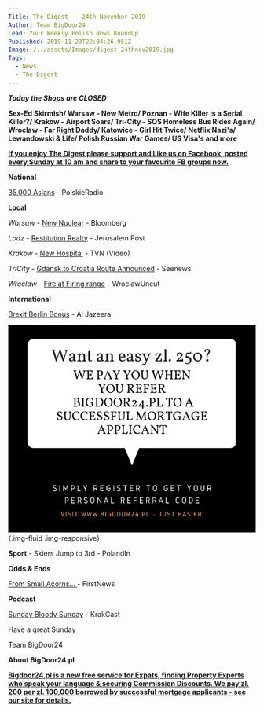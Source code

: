 ```yaml
---
Title: The Digest  - 24th November 2019
Author: Team BigDoor24
Lead: Your Weekly Polish News RoundUp
Published: 2019-11-23T22:04:26.951Z
Image: /../assets/Images/digest-24thnov2019.jpg
Tags:
  - News
  - The Digest
---
```

**_Today the Shops are CLOSED_**

**Sex-Ed Skirmish/ Warsaw - New Metro/ Poznan - Wife Killer is a Serial Killer?/ Krakow - Airport Soars/ Tri-City - SOS Homeless Bus Rides Again/ Wroclaw - Far Right Daddy/ Katowice - Girl Hit Twice/ Netflix Nazi's/ Lewandowski & Life/ Polish Russian War Games/ US Visa's and more**

[**If you enjoy The Digest please support and Like us on Facebook, posted every Sunday at 10 am and share to your favourite FB groups now.**](https://www.facebook.com/bigdoor24/)

<div class="sharethis-inline-share-buttons"></div>

**National**

[35,000 Asians](https://www.polskieradio.pl/395/7785/Artykul/2388979,Polish-firms-employing-more-Asians-amid-labour-shortage-experts) - PolskieRadio

**Local**

_Warsaw_ - [New Nuclear](https://www.bloomberg.com/news/articles/2019-11-18/poland-moves-ahead-with-60-billion-nuclear-power-project) - Bloomberg

_Lodz -_ [Restitution Realty](https://www.jpost.com/Diaspora/Holocaust-Restitution-battles-608466) - Jerusalem Post

_Krakow_  -  [New Hospital](https://www.tvn24.pl/tvn24-news-in-english,157,m/poland-200-patients-move-to-a-brand-new-hospital-in-cracow,986489.html) - TVN (Video)

_TriCity_ -  [Gdansk to Croatia Route Announced](https://seenews.com/news/ryanair-to-launch-summer-service-to-croatias-zadar-from-polands-gdansk-in-2020-676707) - Seenews

_Wroclaw_ - [Fire at Firing range](https://wroclawuncut.com/2019/11/18/shooting-range-fire-investigation/)  - WroclawUncut 

**International**

[Brexit Berlin Bonus](https://www.aljazeera.com/ajimpact/polish-workers-abandoning-brexit-britain-favour-germany-191120185949954.html) - Al Jazeera

![](/assets/Images/copy-of-we-pay-you-when-you-use-bigdoor24.pl-1-.png){.img-fluid .img-responsive}

**Sport** - Skiers Jump to 3rd - PolandIn

**Odds & Ends**

[From Small Acorns... ](https://www.thefirstnews.com/article/all-things-great-and-small-polands-tiniest-cafe-is-showing-what-big-dreams-are-made-of-8829)- FirstNews

**Podcast**

[Sunday Bloody Sunday](https://www.krakcast.pl/e/krakcast-discussion-%e2%80%93-sunday-shopping/) - KrakCast

Have a great Sunday

Team BigDoor24

**About BigDoor24.pl**

[
**Bigdoor24.pl is a new free service for Expats, finding Property Experts who speak your language & securing Commission Discounts. We pay zl. 200 per zl. 100,000 borrowed by successful mortgage applicants - see our site for details.**](https://bigdoor24.pl/)
